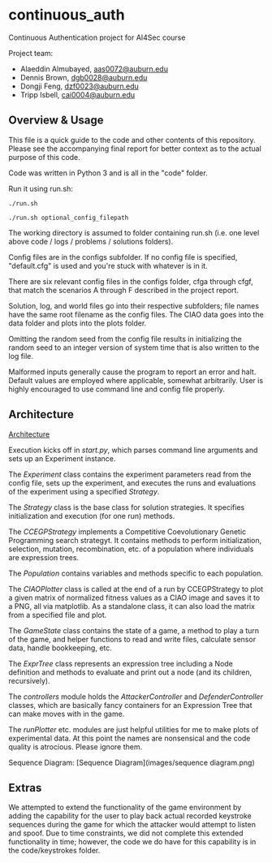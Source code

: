 # continuous_auth
Continuous Authentication project for AI4Sec course

Project team:
- Alaeddin Almubayed, aas0072@auburn.edu
- Dennis Brown, dgb0028@auburn.edu
- Dongji Feng, dzf0023@auburn.edu
- Tripp Isbell, cai0004@auburn.edu

## Overview & Usage

This file is a quick guide to the code and other contents of this repository. Please see the accompanying final report for better context as to the actual purpose of this code.

Code was written in Python 3 and is all in the "code" folder.

Run it using run.sh:
```
./run.sh
```
```
./run.sh optional_config_filepath
```

The working directory is assumed to folder containing run.sh (i.e. one level above code / logs / problems / solutions folders).

Config files are in the configs subfolder. If no config file is specified, "default.cfg" is used and you're stuck with whatever is in it.

There are six relevant config files in the configs folder, cfga through cfgf, that match the scenarios A through F described in the project report.

Solution, log, and world files go into their respective subfolders; file names have the same root filename as the config files. The CIAO data goes into the data folder and plots into the plots folder.

Omitting the random seed from the config file results in initializing the random seed to an integer version of system time that is also written to the log file.

Malformed inputs generally cause the program to report an error and halt. Default values are employed where applicable, somewhat arbitrarily. User is highly encouraged to use command line and config file properly.

## Architecture

[Architecture](images/architecture.png)

Execution kicks off in *start.py*, which parses command line arguments and sets up an Experiment instance.

The *Experiment* class contains the experiment parameters read from the config file, sets up the experiment, and executes the runs and evaluations of the experiment using a specified *Strategy*.

The *Strategy* class is the base class for solution strategies. It specifies initialization and execution (for one run) methods.

The *CCEGPStrategy* implements a Competitive Coevolutionary Genetic Programming search strategyt. It contains methods to perform initialization, selection, mutation, recombination, etc. of a population where individuals are expression trees.

The *Population* contains variables and methods specific to each population.

The *CIAOPlotter* class is called at the end of a run by CCEGPStrategy to plot a given matrix of normalized fitness values as a CIAO image and saves it to a PNG, all via matplotlib. As a standalone class, it can also load the matrix from a specified file and plot.

The *GameState* class contains the state of a game, a method to play a turn of the game, and helper functions to read and write files, calculate sensor data, handle bookkeeping, etc.

The *ExprTree* class represents an expression tree including a Node definition and methods to evaluate and print out a node (and its children, recursively).

The *controllers* module holds the *AttackerController* and *DefenderController* classes, which are basically fancy containers for an Expression Tree that can make moves with in the game.

The *runPlotter* etc. modules are just helpful utilities for me to make plots of experimental data. At this point the names are nonsensical and the code quality is atrocious. Please ignore them.

Sequence Diagram:
[Sequence Diagram](images/sequence diagram.png)

## Extras

We attempted to extend the functionality of the game environment by adding the capability for the user to play back actual recorded keystroke sequences during the game for which the attacker would attempt to listen and spoof. Due to time constraints, we did not complete this extended functionality in time; however, the code we do have for this capability is in the code/keystrokes folder.